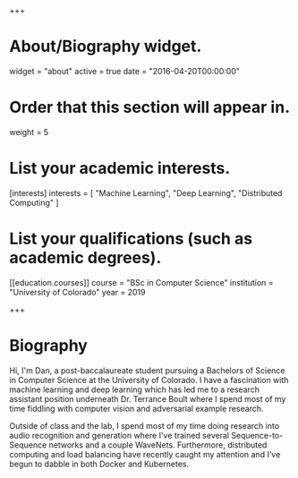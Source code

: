 +++
# About/Biography widget.
widget = "about"
active = true
date = "2016-04-20T00:00:00"

# Order that this section will appear in.
weight = 5

# List your academic interests.
[interests]
  interests = [
    "Machine Learning",
    "Deep Learning",
    "Distributed Computing"
  ]

# List your qualifications (such as academic degrees).
[[education.courses]]
  course = "BSc in Computer Science"
  institution = "University of Colorado"
  year = 2019
 
+++

# Biography

Hi, I'm Dan, a post-baccalaureate student pursuing a Bachelors of Science in Computer Science at the University of Colorado. I have a fascination with machine learning and deep learning which has led me to a research assistant position underneath Dr. Terrance Boult where I spend most of my time fiddling with computer vision and adversarial example research. 

Outside of class and the lab, I spend most of my time doing research into audio recognition and generation where I've trained several Sequence-to-Sequence networks and a couple WaveNets. Furthermore, distributed computing and load balancing have recently caught my attention and I've begun to dabble in both Docker and Kubernetes. 
